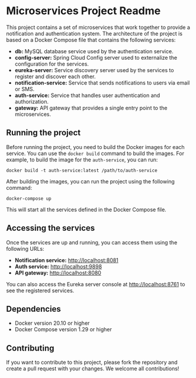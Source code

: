 
<!DOCTYPE html>
<html>
<head>
</head>
<body>
	<h1>Microservices Project Readme</h1>
<p>This project contains a set of microservices that work together to provide a notification and authentication system. The architecture of the project is based on a Docker Compose file that contains the following services:</p>

<ul>
	<li><strong>db:</strong> MySQL database service used by the authentication service.</li>
	<li><strong>config-server:</strong> Spring Cloud Config server used to externalize the configuration for the services.</li>
	<li><strong>eureka-server:</strong> Service discovery server used by the services to register and discover each other.</li>
	<li><strong>notification-service:</strong> Service that sends notifications to users via email or SMS.</li>
	<li><strong>auth-service:</strong> Service that handles user authentication and authorization.</li>
	<li><strong>gateway:</strong> API gateway that provides a single entry point to the microservices.</li>
</ul>

<h2>Running the project</h2>

<p>Before running the project, you need to build the Docker images for each service. You can use the <code>docker build</code> command to build the images. For example, to build the image for the <code>auth-service</code>, you can run:</p>

<pre><code>docker build -t auth-service:latest /path/to/auth-service</code></pre>

<p>After building the images, you can run the project using the following command:</p>

<pre><code>docker-compose up</code></pre>

<p>This will start all the services defined in the Docker Compose file.</p>

<h2>Accessing the services</h2>

<p>Once the services are up and running, you can access them using the following URLs:</p>

<ul>
	<li><strong>Notification service:</strong> <a href="http://localhost:8081">http://localhost:8081</a></li>
	<li><strong>Auth service:</strong> <a href="http://localhost:9898">http://localhost:9898</a></li>
	<li><strong>API gateway:</strong> <a href="http://localhost:8080">http://localhost:8080</a></li>
</ul>

<p>You can also access the Eureka server console at <a href="http://localhost:8761">http://localhost:8761</a> to see the registered services.</p>

<h2>Dependencies</h2>

<ul>
	<li>Docker version 20.10 or higher</li>
	<li>Docker Compose version 1.29 or higher</li>
</ul>

<h2>Contributing</h2>

<p>If you want to contribute to this project, please fork the repository and create a pull request with your changes. We welcome all contributions!</p>

</body>
</html>
